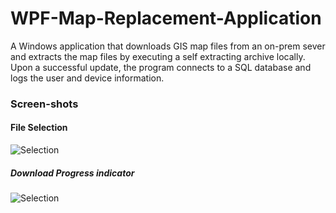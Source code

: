  # WPF-Map-Replacement-Application
A Windows application that downloads GIS map files from an on-prem sever and extracts the map files by executing a self extracting archive  locally.
Upon a successful update, the program connects to a SQL database and logs the user and device information.

 ### Screen-shots <br/>
 #### File Selection <br/>
![Selection](https://s3.amazonaws.com/github-public-wiki-images/WPFFMPRSELECTION.png)
<br/>
 ##### Download Progress indicator <br/>
![Selection](https://s3.amazonaws.com/github-public-wiki-images/WPFFMPRDWNLDPROGRESS.png)
